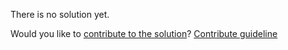 
There is no solution yet.

Would you like to [contribute to the solution](https://github.com/BFEdev/BFE.dev-solutions/blob/main/react/usehover_en.md)? [Contribute guideline](https://github.com/BFEdev/BFE.dev-solutions#how-to-contribute)
